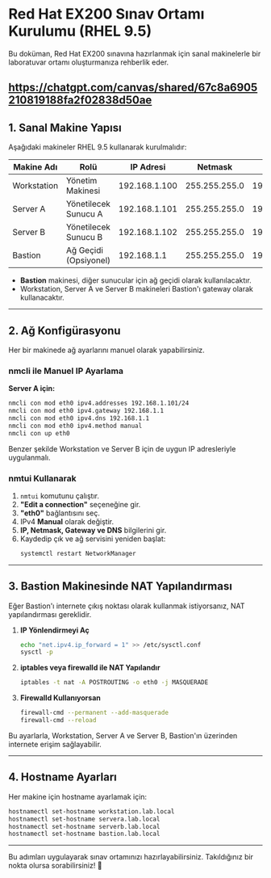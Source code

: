 # Red Hat EX200 Sınav Ortamı Kurulumu (RHEL 9.5)

Bu doküman, Red Hat EX200 sınavına hazırlanmak için sanal makinelerle bir laboratuvar ortamı oluşturmanıza rehberlik eder.

## https://chatgpt.com/canvas/shared/67c8a6905210819188fa2f02838d50ae

## 1. Sanal Makine Yapısı

Aşağıdaki makineler RHEL 9.5 kullanarak kurulmalıdır:

| Makine Adı  | Rolü                  | IP Adresi     | Netmask       | Gateway       | DNS                      | RAM  | CPU | Disk  |
| ----------- | --------------------- | ------------- | ------------- | ------------- | ------------------------ | ---- | --- | ----- |
| Workstation | Yönetim Makinesi      | 192.168.1.100 | 255.255.255.0 | 192.168.1.1   | 192.168.1.1 veya 8.8.8.8 | 4GB  | 2   | 40GB  |
| Server A    | Yönetilecek Sunucu A  | 192.168.1.101 | 255.255.255.0 | 192.168.1.1   | 192.168.1.1 veya 8.8.8.8 | 2GB  | 2   | 20GB  |
| Server B    | Yönetilecek Sunucu B  | 192.168.1.102 | 255.255.255.0 | 192.168.1.1   | 192.168.1.1 veya 8.8.8.8 | 2GB  | 2   | 20GB  |
| Bastion     | Ağ Geçidi (Opsiyonel) | 192.168.1.1   | 255.255.255.0 | 192.168.1.254 | 8.8.8.8                  | 1GB  | 1   | 10GB  |

- **Bastion** makinesi, diğer sunucular için ağ geçidi olarak kullanılacaktır.
- Workstation, Server A ve Server B makineleri Bastion'ı gateway olarak kullanacaktır.

---

## 2. Ağ Konfigürasyonu

Her bir makinede ağ ayarlarını manuel olarak yapabilirsiniz.

### **nmcli ile Manuel IP Ayarlama**

**Server A için:**

```bash
nmcli con mod eth0 ipv4.addresses 192.168.1.101/24
nmcli con mod eth0 ipv4.gateway 192.168.1.1
nmcli con mod eth0 ipv4.dns 192.168.1.1
nmcli con mod eth0 ipv4.method manual
nmcli con up eth0
```

Benzer şekilde Workstation ve Server B için de uygun IP adresleriyle uygulanmalı.

### **nmtui Kullanarak**

1. `nmtui` komutunu çalıştır.
2. **"Edit a connection"** seçeneğine gir.
3. **"eth0"** bağlantısını seç.
4. IPv4 **Manual** olarak değiştir.
5. **IP, Netmask, Gateway ve DNS** bilgilerini gir.
6. Kaydedip çık ve ağ servisini yeniden başlat:
   ```bash
   systemctl restart NetworkManager
   ```

---

## 3. Bastion Makinesinde NAT Yapılandırması

Eğer Bastion'ı internete çıkış noktası olarak kullanmak istiyorsanız, NAT yapılandırması gereklidir.

1. **IP Yönlendirmeyi Aç**

   ```bash
   echo "net.ipv4.ip_forward = 1" >> /etc/sysctl.conf
   sysctl -p
   ```

2. **iptables veya firewalld ile NAT Yapılandır**

   ```bash
   iptables -t nat -A POSTROUTING -o eth0 -j MASQUERADE
   ```

3. **Firewalld Kullanıyorsan**

   ```bash
   firewall-cmd --permanent --add-masquerade
   firewall-cmd --reload
   ```

Bu ayarlarla, Workstation, Server A ve Server B, Bastion'ın üzerinden internete erişim sağlayabilir.

---

## 4. Hostname Ayarları

Her makine için hostname ayarlamak için:

```bash
hostnamectl set-hostname workstation.lab.local
hostnamectl set-hostname servera.lab.local
hostnamectl set-hostname serverb.lab.local
hostnamectl set-hostname bastion.lab.local
```

---

Bu adımları uygulayarak sınav ortamınızı hazırlayabilirsiniz. Takıldığınız bir nokta olursa sorabilirsiniz! 🚀

